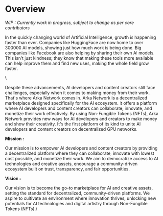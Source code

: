 # Overview

_WIP : Currently work in progress, subject to change as per core contributors_

In the quickly changing world of Artificial Intelligence, growth is happening faster than ever. Companies like HuggingFace are now home to over 300000 AI models, showing just how much work is being done. Big companies like Facebook are also helping by sharing their own AI models. This isn't just kindness; they know that making these tools more available can help improve them and find new uses, making the whole field grow faster.

\


Despite these advancements, AI developers and content creators still face challenges, especially when it comes to making money from their work. That's where Arka Network comes in. Arka Network is a decentralized marketplace designed specifically for the AI ecosystem. It offers a platform where AI developers and content creators can collaborate, innovate, and monetize their work effectively. By using Non-Fungible Tokens (NFTs), Arka Network provides new ways for AI developers and creators to make money and show their creativity. It's the first platform of its kind to unite AI developers and content creators on decentralized GPU networks.

**Mission :**

Our mission is to empower AI developers and content creators by providing a decentralized platform where they can collaborate, innovate with lowest cost possible, and monetize their work. We aim to democratize access to AI technologies and creative assets, encourage a community-driven ecosystem built on trust, transparency, and fair opportunities.

**Vision :**

Our vision is to become the go-to marketplace for AI and creative assets, setting the standard for decentralized, community-driven platforms. We aspire to cultivate an environment where innovation thrives, unlocking new potentials for AI technologies and digital artistry through Non-Fungible Tokens (NFTs).\
